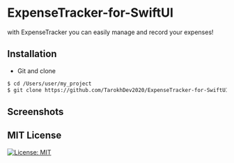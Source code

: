 # ExpenseTracker-for-SwiftUI
with ExpenseTracker you can easily manage and record your expenses!


## Installation ##
* Git and clone <br/>
```bash
$ cd /Users/user/my_project
$ git clone https://github.com/TarokhDev2020/ExpenseTracker-for-SwiftUI.git
```

## Screenshots ##

## MIT License ##
[![License: MIT](https://img.shields.io/badge/License-MIT-yellow.svg)](https://opensource.org/licenses/MIT)
